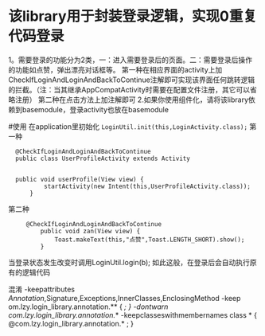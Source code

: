 # 该library用于封装登录逻辑，实现0重复代码登录
 1。需要登录的功能分为2类，一：进入需要登录后的页面。二：需要登录后操作的功能如点赞，弹出漂亮对话框等。
 第一种在相应界面的activity上加CheckIfLoginAndLoginAndBackToContinue注解即可实现该界面任何跳转逻辑的拦截。（注：当其继承AppCompatActivity时需要在配置文件注册，其它可以省略注册）
 第二种在点击方法上加注解即可
 2.如果你使用组件化，请将该library依赖到basemodule，登录activity也放在basemodule
 
#使用
 在application里初始化
    ```
        LoginUtil.init(this,LoginActivity.class);
    ```
  第一种
  
  ```
    @CheckIfLoginAndLoginAndBackToContinue
    public class UserProfileActivity extends Activity
    
    
    public void userProfile(View view) {
            startActivity(new Intent(this,UserProfileActivity.class));
        }
  ```
  
  第二种
  
   ```
        @CheckIfLoginAndLoginAndBackToContinue
            public void zan(View view) {
                Toast.makeText(this,"点赞",Toast.LENGTH_SHORT).show();
            }
   ```
   当登录状态发生改变时调用LoginUtil.login(b);
   如此这般，在登录后会自动执行原有的逻辑代码
   
 混淆
 -keepattributes *Annotation*,Signature,Exceptions,InnerClasses,EnclosingMethod
 -keep om.lzy.login_library.annotation.** { *; }
 -dontwarn com.lzy.login_library.annotation.**
 -keepclasseswithmembernames class * { @com.lzy.login_library.annotation.* <methods>; }
   